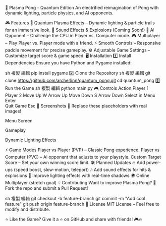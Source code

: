 🚀 Plasma Pong - Quantum Edition
An electrified reimagination of Pong with dynamic lighting, particle physics, and AI opponents.


🎮 Features
🌟 Quantum Plasma Effects – Dynamic lighting & particle trails for an immersive look.
🎵 Sound Effects & Explosions (Coming Soon!)
🤖 AI Opponent – Challenge the CPU in Player vs. Computer mode.
🎮 Multiplayer – Play Player vs. Player mode with a friend.
⚡ Smooth Controls – Responsive paddle movement for precise gameplay.
⚙️ Adjustable Game Settings – Customize target score & game speed.
🖥️ Installation
1️⃣ Install Dependencies
Ensure you have Python and Pygame installed:

sh
複製
編輯
pip install pygame
2️⃣ Clone the Repository
sh
複製
編輯
git clone https://github.com/archerlinn/quantum_pong.git
cd quantum_pong
3️⃣ Run the Game
sh
複製
編輯
python main.py
🎮 Controls
Action	Player 1	Player 2
Move Up	W	Arrow Up
Move Down	S	Arrow Down
Select in Menu	Enter	
Quit Game	Esc	
📸 Screenshots
🎨 Replace these placeholders with real images!

Menu Screen

Gameplay

Dynamic Lighting Effects

⚡ Game Modes
Player vs Player (PVP) – Classic Pong experience.
Player vs Computer (PVC) – AI opponent that adjusts to your playstyle.
Custom Target Score – Set your own winning score limit.
🛠 Planned Updates
🔥 Add power-ups (speed boost, slow-motion, teleport)
🎶 Add sound effects for hits & explosions
🎨 Improve lighting effects with real-time shadows
🌍 Online Multiplayer (stretch goal)
💡 Contributing
Want to improve Plasma Pong? 🚀 Fork the repo and submit a Pull Request!

sh
複製
編輯
git checkout -b feature-branch
git commit -m "Add cool feature"
git push origin feature-branch
📜 License
MIT License – Feel free to modify and distribute.

⭐ Like the Game?
Give it a ⭐ on GitHub and share with friends! 🎮🔥
